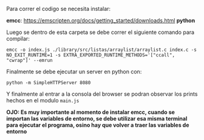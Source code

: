Para correr el codigo se necesita instalar:

**emcc**: https://emscripten.org/docs/getting_started/downloads.html
**python**


Luego se dentro de esta carpeta se debe correr el siguiente comando para compilar: 
```
emcc -o index.js ./library/src/listas/arraylist/arraylist.c index.c -s NO_EXIT_RUNTIME=1 -s EXTRA_EXPORTED_RUNTIME_METHODS='["ccall", "cwrap"]' --emrun
```

Finalmente se debe ejecutar un server en python con:

```
python -m SimpleHTTPServer 8080

```

Y finalmente al entrar a la consola del browser se podran observar los prints hechos en el modulo `main.js`

**OJO: Es muy importante al momento de instalar emcc, cuando se importan las variables de entorno, se debe utilizar esa misma terminal para ejecutar el programa, osino hay que volver a traer las variables de entorno**